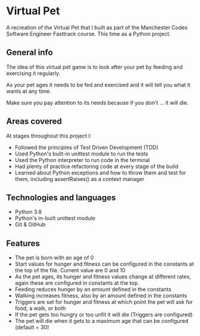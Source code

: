# Virtual Pet

A recreation of the Virtual Pet that I built as part of the Manchester Codes Software Engineer Fasttrack course. This time as a Python project.

## General info

The idea of this virtual pet game is to look after your pet by feeding and exercising it regularly.

As your pet ages it needs to be fed and exercised and it will tell you what it wants at any time.

Make sure you pay attention to its needs because if you don't ... it will die.

## Areas covered

At stages throughout this project I:

* Followed the principles of Test Driven Development (TDD)
* Used Python's built-in unittest module to run the tests
* Used the Python interpreter to run code in the terminal 
* Had plenty of practice refactoring code at every stage of the build
* Learned about Python exceptions and how to throw them and test for them, including assertRaises() as a context manager

## Technologies and languages

* Python 3.8
* Python's in-built unittest module
* Git & GitHub

## Features

* The pet is born with an age of 0
* Start values for hunger and fitness can be configured in the constants at the top of the file. Current value are 0 and 10
* As the pet ages, its hunger and fitness values change at different rates, again these are configured in constants at the top.
* Feeding reduces hunger by an amount defined in the constants
* Walking increases fitness, also by an amount defined in the constants
* Triggers are set for hunger and fitness at which point the pet will ask for food, a walk, or both
* If the pet gets too hungry or too unfit it will die (Triggers are configured)
* The pet will die when it gets to a maximum age that can be configured (default = 30)